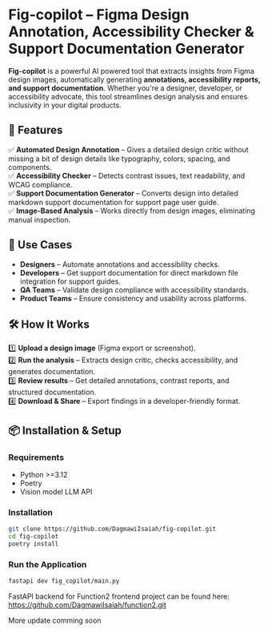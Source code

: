 # **Fig-copilot – Figma Design Annotation, Accessibility Checker & Support Documentation Generator**  

**Fig-copilot** is a powerful AI powered tool that extracts insights from Figma design images, automatically generating **annotations, accessibility reports, and support documentation**. Whether you're a designer, developer, or accessibility advocate, this tool streamlines design analysis and ensures inclusivity in your digital products.  

## 🚀 **Features**  

✅ **Automated Design Annotation** – Gives a detailed design critic without missing a bit of design details like typography, colors, spacing, and components.  
✅ **Accessibility Checker** – Detects contrast issues, text readability, and WCAG compliance.  
✅ **Support Documentation Generator** – Converts design into detailed markdown support documentation for support page user guide.  
✅ **Image-Based Analysis** – Works directly from design images, eliminating manual inspection.

## 🎯 **Use Cases**  

- **Designers** – Automate annotations and accessibility checks.  
- **Developers** – Get support documentation for direct markdown file integration for support guides.  
- **QA Teams** – Validate design compliance with accessibility standards.  
- **Product Teams** – Ensure consistency and usability across platforms.  

## 🛠 **How It Works**  

1️⃣ **Upload a design image** (Figma export or screenshot).  
2️⃣ **Run the analysis** – Extracts design critic, checks accessibility, and generates documentation.  
3️⃣ **Review results** – Get detailed annotations, contrast reports, and structured documentation.  
4️⃣ **Download & Share** – Export findings in a developer-friendly format.  

## 📦 **Installation & Setup**  

### **Requirements**  
- Python >=3.12  
- Poetry
- Vision model LLM API  

### **Installation**  
```bash
git clone https://github.com/DagmawiIsaiah/fig-copilot.git
cd fig-copilot
poetry install
```

### **Run the Application**  
```bash
fastapi dev fig_copilot/main.py
```


FastAPI backend for Function2 frontend project can be found here: https://github.com/DagmawiIsaiah/function2.git

More update comming soon
